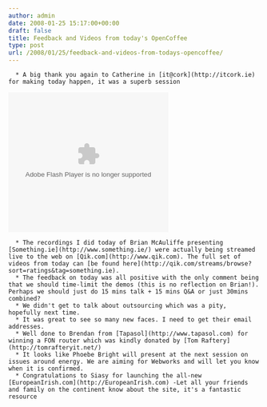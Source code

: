 ```yaml
---
author: admin
date: 2008-01-25 15:17:00+00:00
draft: false
title: Feedback and Videos from today's OpenCoffee
type: post
url: /2008/01/25/feedback-and-videos-from-todays-opencoffee/
---
```



	  * A big thank you again to Catherine in [it@cork](http://itcork.ie) for making today happen, it was a superb session

<object classid="clsid:d27cdb6e-ae6d-11cf-96b8-444553540000" codebase="http://fpdownload.macromedia.com/pub/shockwave/cabs/flash/swflash.cab#version=8,0,0,0" width="320" height="280" id="thumbnail" align="middle" style="position:relative;"><embed src="http://qik.com/player.swf?streamname=a71050ee59d14b8299d0ad8cd641d6a7&vid=11682&playback=false&polling=false&user=conor&userlock=true&islive=&username=anonymous" quality="high" wmode="transparent" width="320" height="280" name="thumbnail" align="middle" allowscriptaccess="always" swliveconnect="true" type="application/x-shockwave-flash" pluginspage="http://www.macromedia.com/go/getflashplayer"></embed></object>

	  * The recordings I did today of Brian McAuliffe presenting [Something.ie](http://www.something.ie/) were actually being streamed live to the web on [Qik.com](http://www.qik.com). The full set of videos from today can [be found here](http://qik.com/streams/browse?sort=ratings&tag=something.ie).
	  * The feedback on today was all positive with the only comment being that we should time-limit the demos (this is no reflection on Brian!). Perhaps we should just do 15 mins talk + 15 mins Q&A or just 30mins combined?
	  * We didn't get to talk about outsourcing which was a pity, hopefully next time.
	  * It was great to see so many new faces. I need to get their email addresses.
	  * Well done to Brendan from [Tapasol](http://www.tapasol.com) for winning a FON router which was kindly donated by [Tom Raftery](http://tomrafteryit.net/)
	  * It looks like Phoebe Bright will present at the next session on issues around energy. We are aiming for Webworks and will let you know when it is confirmed.
	  * Congratulations to Siasy for launching the all-new [EuropeanIrish.com](http://EuropeanIrish.com) -Let all your friends and family on the continent know about the site, it's a fantastic resource


